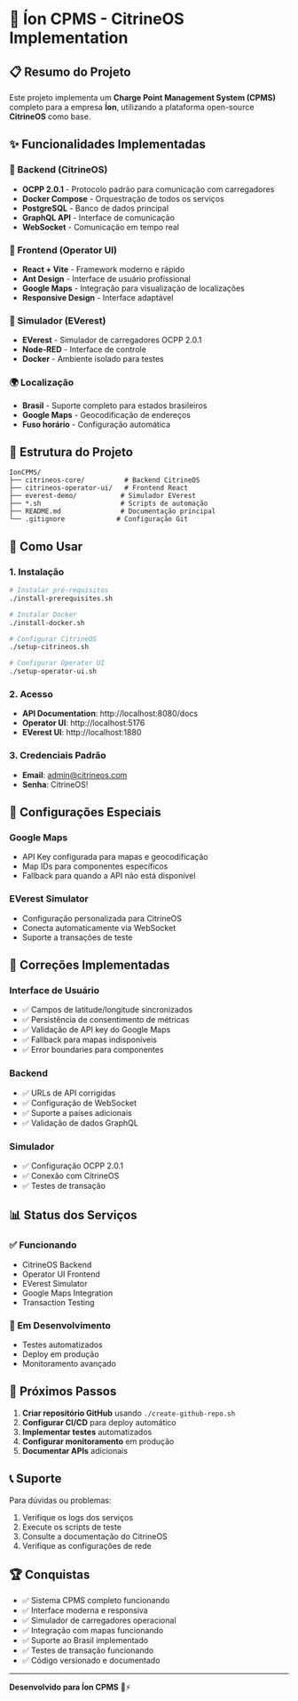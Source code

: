 # 🚀 Íon CPMS - CitrineOS Implementation

## 📋 Resumo do Projeto

Este projeto implementa um **Charge Point Management System (CPMS)** completo para a empresa **Íon**, utilizando a plataforma open-source **CitrineOS** como base.

## ✨ Funcionalidades Implementadas

### 🔧 Backend (CitrineOS)
- **OCPP 2.0.1** - Protocolo padrão para comunicação com carregadores
- **Docker Compose** - Orquestração de todos os serviços
- **PostgreSQL** - Banco de dados principal
- **GraphQL API** - Interface de comunicação
- **WebSocket** - Comunicação em tempo real

### 🎨 Frontend (Operator UI)
- **React + Vite** - Framework moderno e rápido
- **Ant Design** - Interface de usuário profissional
- **Google Maps** - Integração para visualização de localizações
- **Responsive Design** - Interface adaptável

### 🧪 Simulador (EVerest)
- **EVerest** - Simulador de carregadores OCPP 2.0.1
- **Node-RED** - Interface de controle
- **Docker** - Ambiente isolado para testes

### 🌍 Localização
- **Brasil** - Suporte completo para estados brasileiros
- **Google Maps** - Geocodificação de endereços
- **Fuso horário** - Configuração automática

## 📁 Estrutura do Projeto

```
IonCPMS/
├── citrineos-core/          # Backend CitrineOS
├── citrineos-operator-ui/   # Frontend React
├── everest-demo/           # Simulador EVerest
├── *.sh                    # Scripts de automação
├── README.md               # Documentação principal
└── .gitignore             # Configuração Git
```

## 🚀 Como Usar

### 1. Instalação
```bash
# Instalar pré-requisitos
./install-prerequisites.sh

# Instalar Docker
./install-docker.sh

# Configurar CitrineOS
./setup-citrineos.sh

# Configurar Operator UI
./setup-operator-ui.sh
```

### 2. Acesso
- **API Documentation**: http://localhost:8080/docs
- **Operator UI**: http://localhost:5176
- **EVerest UI**: http://localhost:1880

### 3. Credenciais Padrão
- **Email**: admin@citrineos.com
- **Senha**: CitrineOS!

## 🔧 Configurações Especiais

### Google Maps
- API Key configurada para mapas e geocodificação
- Map IDs para componentes específicos
- Fallback para quando a API não está disponível

### EVerest Simulator
- Configuração personalizada para CitrineOS
- Conecta automaticamente via WebSocket
- Suporte a transações de teste

## 🐛 Correções Implementadas

### Interface de Usuário
- ✅ Campos de latitude/longitude sincronizados
- ✅ Persistência de consentimento de métricas
- ✅ Validação de API key do Google Maps
- ✅ Fallback para mapas indisponíveis
- ✅ Error boundaries para componentes

### Backend
- ✅ URLs de API corrigidas
- ✅ Configuração de WebSocket
- ✅ Suporte a países adicionais
- ✅ Validação de dados GraphQL

### Simulador
- ✅ Configuração OCPP 2.0.1
- ✅ Conexão com CitrineOS
- ✅ Testes de transação

## 📊 Status dos Serviços

### ✅ Funcionando
- CitrineOS Backend
- Operator UI Frontend
- EVerest Simulator
- Google Maps Integration
- Transaction Testing

### 🔄 Em Desenvolvimento
- Testes automatizados
- Deploy em produção
- Monitoramento avançado

## 🎯 Próximos Passos

1. **Criar repositório GitHub** usando `./create-github-repo.sh`
2. **Configurar CI/CD** para deploy automático
3. **Implementar testes** automatizados
4. **Configurar monitoramento** em produção
5. **Documentar APIs** adicionais

## 📞 Suporte

Para dúvidas ou problemas:
1. Verifique os logs dos serviços
2. Execute os scripts de teste
3. Consulte a documentação do CitrineOS
4. Verifique as configurações de rede

## 🏆 Conquistas

- ✅ Sistema CPMS completo funcionando
- ✅ Interface moderna e responsiva
- ✅ Simulador de carregadores operacional
- ✅ Integração com mapas funcionando
- ✅ Suporte ao Brasil implementado
- ✅ Testes de transação funcionando
- ✅ Código versionado e documentado

---

**Desenvolvido para Íon CPMS** 🚗⚡
